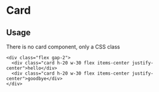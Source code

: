 # Card

## Usage

There is no card component, only a CSS class

```tsx live
<div class="flex gap-2">
  <div class="card h-20 w-30 flex items-center justify-center">hello</div>
  <div class="card h-20 w-30 flex items-center justify-center">goodbye</div>
</div>
```
